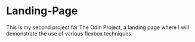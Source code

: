 # Landing-Page

This is my second project for The Odin Project, a landing page where I will demonstrate the use of various flexbox techniques.

